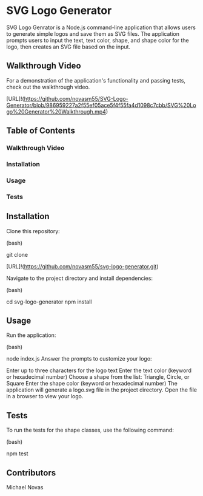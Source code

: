 # SVG Logo Generator
SVG Logo Genrator is a Node.js command-line application that allows users to generate simple logos and save them as SVG files. The application prompts users to input the text, text color, shape, and shape color for the logo, then creates an SVG file based on the input.

## Walkthrough Video
For a demonstration of the application's functionality and passing tests, check out the walkthrough video.


[URL]!(https://github.com/novasm55/SVG-Logo-Generator/blob/986959227a2f55ef05ace5f4f55fa4d1098c7cbb/SVG%20Logo%20Generator%20Walkthrough.mp4)



## Table of Contents
### Walkthrough Video
### Installation
### Usage
### Tests


## Installation

Clone this repository:

(bash)

git clone 

[URL]!(https://github.com/novasm55/svg-logo-generator.git)

Navigate to the project directory and install dependencies:

(bash)

cd svg-logo-generator
npm install

## Usage

Run the application:

(bash)

node index.js
Answer the prompts to customize your logo:

Enter up to three characters for the logo text
Enter the text color (keyword or hexadecimal number)
Choose a shape from the list: Triangle, Circle, or Square
Enter the shape color (keyword or hexadecimal number)
The application will generate a logo.svg file in the project directory. Open the file in a browser to view your logo.

## Tests

To run the tests for the shape classes, use the following command:

(bash)

npm test

## Contributors

Michael Novas
